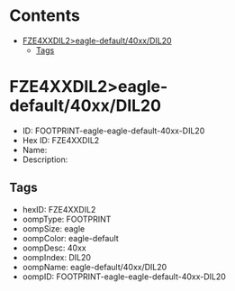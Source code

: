 



Contents
========

* [FZE4XXDIL2>eagle-default/40xx/DIL20](#fze4xxdil2eagle-default40xxdil20)
	* [Tags](#tags)

# FZE4XXDIL2>eagle-default/40xx/DIL20

- ID: FOOTPRINT-eagle-eagle-default-40xx-DIL20
- Hex ID: FZE4XXDIL2
- Name: 
- Description: 

## Tags

- hexID: FZE4XXDIL2
- oompType: FOOTPRINT
- oompSize: eagle
- oompColor: eagle-default
- oompDesc: 40xx
- oompIndex: DIL20
- oompName: eagle-default/40xx/DIL20
- oompID: FOOTPRINT-eagle-eagle-default-40xx-DIL20
